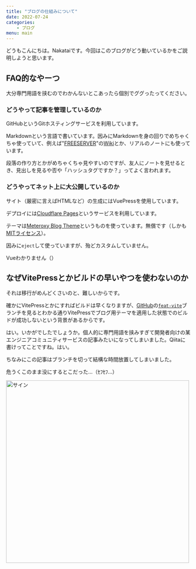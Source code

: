 ```yaml
---
title: "ブログの仕組みについて"
date: 2022-07-24
categories:
    - ブログ
menu: main
---
```


どうもこんにちは。Nakataiです。今回はこのブログがどう動いているかをご説明しようと思います。

## FAQ的なやーつ

大分専門用語を挟むのでわかんないとこあったら個別でググったってください。

### どうやって記事を管理しているのか

GitHubというGitホスティングサービスを利用しています。

Markdownという言語で書いています。因みにMarkdownを身の回りでめちゃくちゃ使っていて、例えば"[FREESERVER](https://freeserver.pro)"の[Wiki](https://wiki.freeserver.pro)とか、リアルのノートにも使っています。

段落の作り方とかがめちゃくちゃ見やすいのですが、友人にノートを見せるとき、見出しを見るや否や「ハッシュタグですか？」ってよく言われます。

### どうやってネット上に大公開しているのか

サイト（厳密に言えばHTMLなど）の生成にはVuePressを使用しています。

デプロイには[Cloudflare Pages](https://pages.cloudflare.com)というサービスを利用しています。

テーマは[Meteroxy Blog Theme](https://github.com/meteorlxy/vuepress-theme-meteorlxy)というものを使っています。無償です（しかも[MITライセンス](https://github.com/meteorlxy/vuepress-theme-meteorlxy/blob/master/LICENSE)）。

因みに`eject`して使っていますが、殆どカスタムしていません。

Vueわかりません（）

## なぜVitePressとかビルドの早いやつを使わないのか

それは移行がめんどくさいのと、難しいからです。

確かにVitePressとかにすればビルドは早くなりますが、[GitHub](https://github.com)の[`feat-vite`](https://github.com/Nakatai-0322/blog/tree/feat-vite)ブランチを見るとわかる通りVitePressでブログ用テーマを適用した状態でのビルドが成功しないという背景があるからです。

はい。いかがでしたでしょうか。個人的に専門用語を挟みすぎて開発者向けの某エンジニアコミュニティサービスの記事みたいになってしまいました。Qiitaに書けってことですね。はい。

ちなみにこの記事はブランチを切って結構な時間放置してしまいました。

危うくこのまま没にするとこだった...（ｾﾌｾﾌ...）

<img src="https://cdn.nakatai.ga/img/sign.webp" width="500" alt="サイン">
